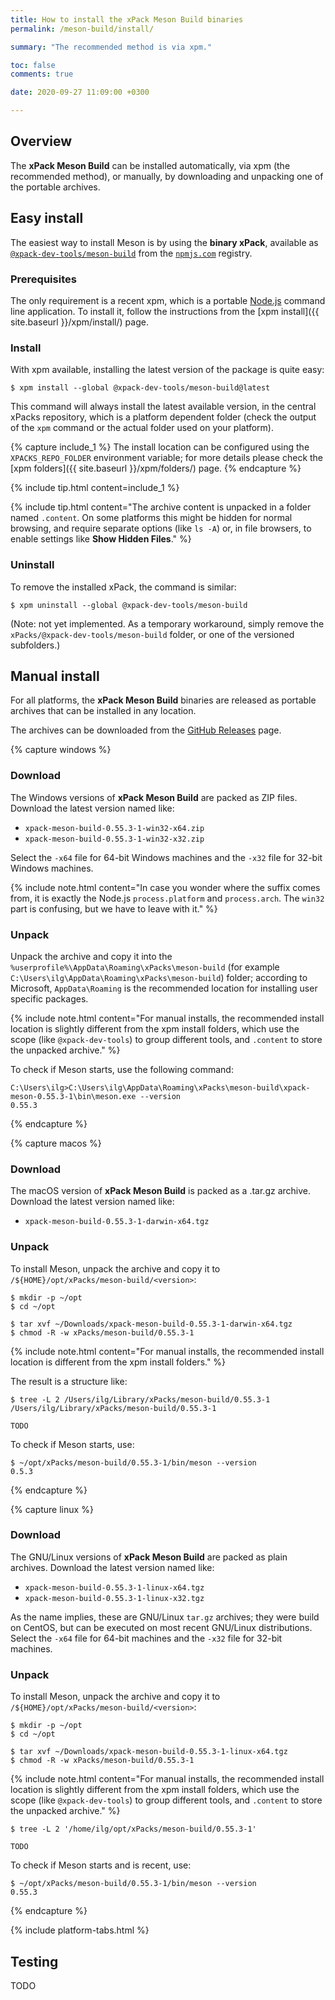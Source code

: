 ```yaml
---
title: How to install the xPack Meson Build binaries
permalink: /meson-build/install/

summary: "The recommended method is via xpm."

toc: false
comments: true

date: 2020-09-27 11:09:00 +0300

---
```


## Overview

The **xPack Meson Build** can be installed automatically, via xpm (the
recommended method), or manually, by downloading and unpacking one of the
portable archives.

## Easy install

The easiest way to install Meson is by using the **binary xPack**, available as
[`@xpack-dev-tools/meson-build`](https://www.npmjs.com/package/@xpack-dev-tools/meson-build)
from the [`npmjs.com`](https://www.npmjs.com) registry.

### Prerequisites

The only requirement is a recent
xpm, which is a portable
[Node.js](https://nodejs.org) command line application. To install it,
follow the instructions from the
[xpm install]({{ site.baseurl }}/xpm/install/) page.

### Install

With xpm available, installing
the latest version of the package is quite easy:

```console
$ xpm install --global @xpack-dev-tools/meson-build@latest
```

This command will always install the latest available version,
in the central xPacks repository, which is a platform dependent folder
(check the output of the `xpm` command or the actual folder used on
your platform).

{% capture include_1 %}
The install location can be configured using the
`XPACKS_REPO_FOLDER` environment variable; for more details please check the
[xpm folders]({{ site.baseurl }}/xpm/folders/) page.
{% endcapture %}

{% include tip.html content=include_1 %}

{% include tip.html content="The archive content is unpacked in a folder
named `.content`. On some platforms
this might be hidden for normal browsing, and require
separate options (like `ls -A`) or, in file browsers, to enable
settings like **Show Hidden Files**." %}

### Uninstall

To remove the installed xPack, the command is similar:

```console
$ xpm uninstall --global @xpack-dev-tools/meson-build
```

(Note: not yet implemented. As a temporary workaround, simply remove the
`xPacks/@xpack-dev-tools/meson-build` folder, or one of the versioned
subfolders.)

## Manual install

For all platforms, the **xPack Meson Build** binaries are released as portable
archives that can be installed in any location.

The archives can be downloaded from the
[GitHub Releases](https://github.com/xpack-dev-tools/meson-build-xpack/releases/)
page.

{% capture windows %}
### Download

The Windows versions of **xPack Meson Build** are packed as ZIP files.
Download the latest version named like:

- `xpack-meson-build-0.55.3-1-win32-x64.zip`
- `xpack-meson-build-0.55.3-1-win32-x32.zip`

Select the `-x64` file for 64-bit Windows machines and the `-x32` file
for 32-bit Windows machines.

{% include note.html content="In case you wonder where the suffix comes
from, it is exactly the Node.js `process.platform` and `process.arch`.
The `win32` part is confusing, but we have to leave with it." %}

### Unpack

Unpack the archive and copy it into the
`%userprofile%\AppData\Roaming\xPacks\meson-build`
(for example `C:\Users\ilg\AppData\Roaming\xPacks\meson-build`) folder;
according to Microsoft, `AppData\Roaming` is the recommended location for
installing user specific packages.

{% include note.html content="For manual installs, the recommended
install location is slightly different from the xpm install folders,
which use the scope (like `@xpack-dev-tools`) to group different tools,
and `.content` to store the unpacked archive." %}

To check if Meson starts, use the following command:

```
C:\Users\ilg>C:\Users\ilg\AppData\Roaming\xPacks\meson-build\xpack-meson-0.55.3-1\bin\meson.exe --version
0.55.3
```

{% endcapture %}

{% capture macos %}
### Download

The macOS version of **xPack Meson Build** is packed as a .tar.gz archive.
Download the latest version named like:

- `xpack-meson-build-0.55.3-1-darwin-x64.tgz`

### Unpack

To install Meson, unpack the archive and copy it to
`/${HOME}/opt/xPacks/meson-build/<version>`:

```console
$ mkdir -p ~/opt
$ cd ~/opt

$ tar xvf ~/Downloads/xpack-meson-build-0.55.3-1-darwin-x64.tgz
$ chmod -R -w xPacks/meson-build/0.55.3-1
```

{% include note.html content="For manual installs, the recommended
install location is different from the xpm install folders." %}

The result is a structure like:

```console
$ tree -L 2 /Users/ilg/Library/xPacks/meson-build/0.55.3-1
/Users/ilg/Library/xPacks/meson-build/0.55.3-1

TODO
```

To check if Meson starts, use:

```console
$ ~/opt/xPacks/meson-build/0.55.3-1/bin/meson --version
0.5.3
```

{% endcapture %}

{% capture linux %}
### Download

The GNU/Linux versions of **xPack Meson Build** are packed as plain archives.
Download the latest version named like:

- `xpack-meson-build-0.55.3-1-linux-x64.tgz`
- `xpack-meson-build-0.55.3-1-linux-x32.tgz`

As the name implies, these are GNU/Linux `tar.gz` archives; they were build on
CentOS, but can be executed on most recent GNU/Linux distributions.
Select the `-x64` file for 64-bit machines and the `-x32` file for 32-bit
machines.

### Unpack

To install Meson, unpack the archive and copy it to
`/${HOME}/opt/xPacks/meson-build/<version>`:

```console
$ mkdir -p ~/opt
$ cd ~/opt

$ tar xvf ~/Downloads/xpack-meson-build-0.55.3-1-linux-x64.tgz
$ chmod -R -w xPacks/meson-build/0.55.3-1
```

{% include note.html content="For manual installs, the recommended
install location is slightly different from the xpm install folders,
which use the scope (like `@xpack-dev-tools`) to group different tools,
and `.content` to store the unpacked archive." %}

```console
$ tree -L 2 '/home/ilg/opt/xPacks/meson-build/0.55.3-1'

TODO
```

To check if Meson starts and is recent, use:

```console
$ ~/opt/xPacks/meson-build/0.55.3-1/bin/meson --version
0.55.3
```

{% endcapture %}

{% include platform-tabs.html %}

## Testing

TODO

